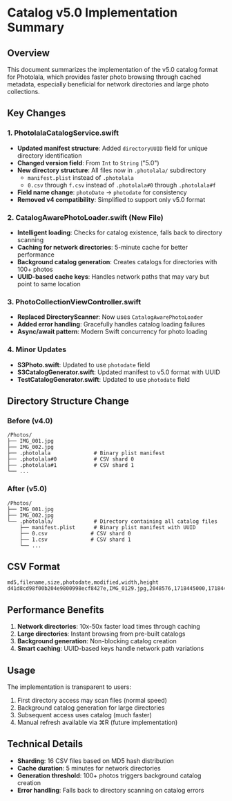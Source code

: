# Catalog v5.0 Implementation Summary

## Overview

This document summarizes the implementation of the v5.0 catalog format for Photolala, which provides faster photo browsing through cached metadata, especially beneficial for network directories and large photo collections.

## Key Changes

### 1. PhotolalaCatalogService.swift
- **Updated manifest structure**: Added `directoryUUID` field for unique directory identification
- **Changed version field**: From `Int` to `String` ("5.0")
- **New directory structure**: All files now in `.photolala/` subdirectory
  - `manifest.plist` instead of `.photolala`
  - `0.csv` through `f.csv` instead of `.photolala#0` through `.photolala#f`
- **Field name change**: `photoDate` → `photodate` for consistency
- **Removed v4 compatibility**: Simplified to support only v5.0 format

### 2. CatalogAwarePhotoLoader.swift (New File)
- **Intelligent loading**: Checks for catalog existence, falls back to directory scanning
- **Caching for network directories**: 5-minute cache for better performance
- **Background catalog generation**: Creates catalogs for directories with 100+ photos
- **UUID-based cache keys**: Handles network paths that may vary but point to same location

### 3. PhotoCollectionViewController.swift
- **Replaced DirectoryScanner**: Now uses `CatalogAwarePhotoLoader`
- **Added error handling**: Gracefully handles catalog loading failures
- **Async/await pattern**: Modern Swift concurrency for photo loading

### 4. Minor Updates
- **S3Photo.swift**: Updated to use `photodate` field
- **S3CatalogGenerator.swift**: Updated manifest to v5.0 format with UUID
- **TestCatalogGenerator.swift**: Updated to use `photodate` field

## Directory Structure Change

### Before (v4.0)
```
/Photos/
├── IMG_001.jpg
├── IMG_002.jpg
├── .photolala              # Binary plist manifest
├── .photolala#0            # CSV shard 0
├── .photolala#1            # CSV shard 1
└── ...
```

### After (v5.0)
```
/Photos/
├── IMG_001.jpg
├── IMG_002.jpg
└── .photolala/             # Directory containing all catalog files
    ├── manifest.plist      # Binary plist manifest with UUID
    ├── 0.csv              # CSV shard 0
    ├── 1.csv              # CSV shard 1
    └── ...
```

## CSV Format

```
md5,filename,size,photodate,modified,width,height
d41d8cd98f00b204e9800998ecf8427e,IMG_0129.jpg,2048576,1718445000,1718445000,4032,3024
```

## Performance Benefits

1. **Network directories**: 10x-50x faster load times through caching
2. **Large directories**: Instant browsing from pre-built catalogs
3. **Background generation**: Non-blocking catalog creation
4. **Smart caching**: UUID-based keys handle network path variations

## Usage

The implementation is transparent to users:
1. First directory access may scan files (normal speed)
2. Background catalog generation for large directories
3. Subsequent access uses catalog (much faster)
4. Manual refresh available via ⌘R (future implementation)

## Technical Details

- **Sharding**: 16 CSV files based on MD5 hash distribution
- **Cache duration**: 5 minutes for network directories
- **Generation threshold**: 100+ photos triggers background catalog creation
- **Error handling**: Falls back to directory scanning on catalog errors